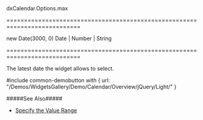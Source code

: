 <!--id-->dxCalendar.Options.max<!--/id-->
===========================================================================
<!--default-->new Date(3000, 0)<!--/default-->
<!--type-->Date | Number | String<!--/type-->
===========================================================================

<!--shortDescription-->
The latest date the widget allows to select.
<!--/shortDescription-->

<!--fullDescription-->
#include common-demobutton with {
    url: "/Demos/WidgetsGallery/Demo/Calendar/Overview/jQuery/Light/"
}

#####See Also#####
- [Specify the Value Range](/Documentation/Guide/Widgets/Calendar/Specify_the_Value_Range/)
<!--/fullDescription-->